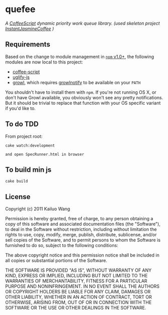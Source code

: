 # quefee

*A [CoffeeScript](http://jashkenas.github.com/coffee-script/ "CoffeeScript") dynamic priority work queue library. (used skeleton project [InstantJasmineCoffee](https://github.com/krismolendyke/InstantJasmineCoffee "InstantJasmineCoffee") )*

## Requirements
Based on the change to module management in [`npm` v1.0+](http://blog.nodejs.org/2011/03/23/npm-1-0-global-vs-local-installation/ "npm 1.0: Global vs Local installation &laquo; node blog"), the following modules are now local to this project:

* [coffee-script](https://github.com/jashkenas/coffee-script)
* [uglify-js](https://github.com/mishoo/UglifyJS)
* [growl](https://github.com/visionmedia/node-growl), which requires [growlnotify](http://growl.info/extras.php#growlnotify "Growl - Extras") to be available on your `PATH`

You shouldn't have to install them with `npm`.  If you're not running OS X, or don't have Growl available, you obviously won't see any pretty notifications.  But it should be trivial to replace that function with your OS specific variant if you'd like to.

## To do TDD

From project root:

    cake watch:development

    and open SpecRunner.html in browser

## To build min js

    cake build

## License

Copyright (c) 2011 Kailuo Wang

Permission is hereby granted, free of charge, to any person
obtaining a copy of this software and associated documentation
files (the "Software"), to deal in the Software without
restriction, including without limitation the rights to use,
copy, modify, merge, publish, distribute, sublicense, and/or sell
copies of the Software, and to permit persons to whom the
Software is furnished to do so, subject to the following
conditions:

The above copyright notice and this permission notice shall be
included in all copies or substantial portions of the Software.

THE SOFTWARE IS PROVIDED "AS IS", WITHOUT WARRANTY OF ANY KIND,
EXPRESS OR IMPLIED, INCLUDING BUT NOT LIMITED TO THE WARRANTIES
OF MERCHANTABILITY, FITNESS FOR A PARTICULAR PURPOSE AND
NONINFRINGEMENT. IN NO EVENT SHALL THE AUTHORS OR COPYRIGHT
HOLDERS BE LIABLE FOR ANY CLAIM, DAMAGES OR OTHER LIABILITY,
WHETHER IN AN ACTION OF CONTRACT, TORT OR OTHERWISE, ARISING
FROM, OUT OF OR IN CONNECTION WITH THE SOFTWARE OR THE USE OR
OTHER DEALINGS IN THE SOFTWARE.
